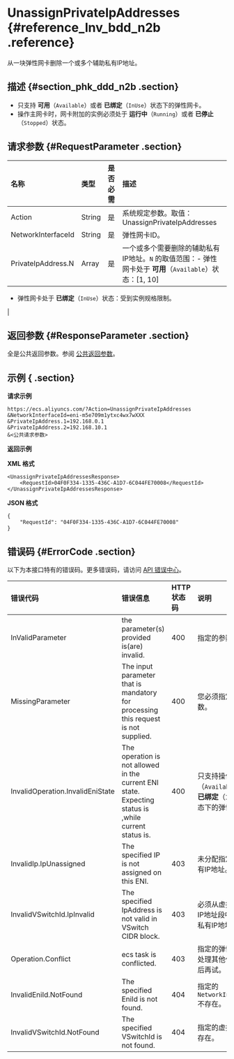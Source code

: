 # UnassignPrivateIpAddresses {#reference_lnv_bdd_n2b .reference}

从一块弹性网卡删除一个或多个辅助私有IP地址。

## 描述 {#section_phk_ddd_n2b .section}

-   只支持 **可用**（`Available`）或者 **已绑定**（`InUse`）状态下的弹性网卡。
-   操作主网卡时，网卡附加的实例必须处于 **运行中**（`Running`）或者 **已停止**（`Stopped`）状态。

## 请求参数 {#RequestParameter .section}

|名称|类型|是否必需|描述|
|:-|:-|:---|:-|
|Action|String|是|系统规定参数。取值：UnassignPrivateIpAddresses|
|NetworkInterfaceId|String|是|弹性网卡ID。|
|PrivateIpAddress.N|Array|是|一个或多个需要删除的辅助私有IP地址。`N` 的取值范围：-   弹性网卡处于 **可用**（`Available`）状态：\[1, 10\]
-   弹性网卡处于 **已绑定**（`InUse`）状态：受到实例规格限制。

|

## 返回参数 {#ResponseParameter .section}

全是公共返回参数。参阅 [公共返回参数](../cn.zh-CN/API参考/HTTP调用方式/公共参数.md#commonResponseParameters)。

## 示例 { .section}

**请求示例** 

```
https://ecs.aliyuncs.com/?Action=UnassignPrivateIpAddresses
&NetworkInterfaceId=eni-m5e709m1ytxc4wx7wXXX
&PrivateIpAddress.1=192.168.0.1
&PrivateIpAddress.2=192.168.10.1
&<公共请求参数>
```

**返回示例** 

**XML 格式**

```
<UnassignPrivateIpAddressesResponse>
    <RequestId>04F0F334-1335-436C-A1D7-6C044FE70008</RequestId>
</UnassignPrivateIpAddressesResponse>
```

**JSON 格式** 

```
{
    "RequestId": "04F0F334-1335-436C-A1D7-6C044FE70008"
}
```

## 错误码 {#ErrorCode .section}

以下为本接口特有的错误码。更多错误码，请访问 [API 错误中心](https://error-center.aliyun.com/status/product/Ecs)。

|错误代码|错误信息|HTTP 状态码|说明|
|:---|:---|:-------|:-|
|InValidParameter|the parameter\(s\) provided is\(are\) invalid.|400|指定的参数无效。|
|MissingParameter|The input parameter that is mandatory for processing this request is not supplied.|400|您必须指定必需参数。|
|InvalidOperation.InvalidEniState|The operation is not allowed in the current ENI state. Expecting status is ,while current status is.|400|只支持操作 **可用**（`Available`）或者 **已绑定**（`InUse`）状态下的弹性网卡。|
|InvalidIp.IpUnassigned|The specified IP is not assigned on this ENI.|403|未分配指定的辅助私有IP地址。|
|InvalidVSwitchId.IpInvalid|The specified IpAddress is not valid in VSwitch CIDR block.|403|必须从虚拟交换机的IP地址段中选择辅助私有IP地址。|
|Operation.Conflict|ecs task is conflicted.|403|指定的弹性网卡正在处理其他任务，请稍后再试。|
|InvalidEniId.NotFound|The specified EniId is not found.|404|指定的 `NetworkInterfaceId`不存在。|
|InvalidVSwitchId.NotFound|The specified VSwitchId is not found.|404|指定的虚拟交换机不存在。|


